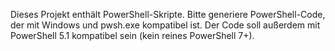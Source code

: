 <!-- Use this file to provide workspace-specific custom instructions to Copilot. For more details, visit https://code.visualstudio.com/docs/copilot/copilot-customization#_use-a-githubcopilotinstructionsmd-file -->

Dieses Projekt enthält PowerShell-Skripte. Bitte generiere PowerShell-Code, der mit Windows und pwsh.exe kompatibel ist. Der Code soll außerdem mit PowerShell 5.1 kompatibel sein (kein reines PowerShell 7+).
